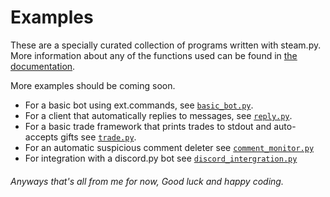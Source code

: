# Examples

These are a specially curated collection of programs written with steam.py. More information about any of the functions
used can be found in [the documentation](https://steampy.rtfd.io/en/latest).

More examples should be coming soon.

- For a basic bot using ext.commands, see [`basic_bot.py`](basic_bot.py).
- For a client that automatically replies to messages, see [`reply.py`](reply.py).
- For a basic trade framework that prints trades to stdout and auto-accepts gifts see [`trade.py`](trade.py).
- For an automatic suspicious comment deleter see [`comment_monitor.py`](comment_monitor.py)
- For integration with a discord.py bot see [`discord_intergration.py`](discord_integration.py)

###### Anyways that's all from me for now, Good luck and happy coding.

